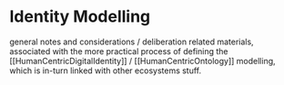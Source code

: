 # Identity Modelling

general notes and considerations / deliberation related materials, associated with the more practical process of defining the [[HumanCentricDigitalIdentity]] / [[HumanCentricOntology]] modelling, which is in-turn linked with other ecosystems stuff.

